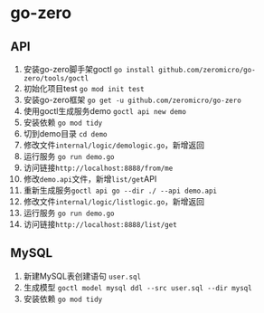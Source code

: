 # go-zero

## API

1. 安装go-zero脚手架goctl `go install github.com/zeromicro/go-zero/tools/goctl`
2. 初始化项目test `go mod init test`
3. 安装go-zero框架 `go get -u github.com/zeromicro/go-zero`
4. 使用goctl生成服务demo `goctl api new demo`
5. 安装依赖 `go mod tidy`
6. 切到demo目录 `cd demo`
7. 修改文件`internal/logic/demologic.go`，新增返回
8. 运行服务 `go run demo.go`
9. 访问链接`http://localhost:8888/from/me`
10. 修改`demo.api`文件，新增`list/get`API
11. 重新生成服务`goctl api go --dir ./ --api demo.api`
12. 修改文件`internal/logic/listlogic.go`，新增返回
13. 运行服务 `go run demo.go`
14. 访问链接`http://localhost:8888/list/get`

## MySQL

1. 新建MySQL表创建语句 `user.sql`
2. 生成模型 `goctl model mysql ddl --src user.sql --dir mysql`
3. 安装依赖 `go mod tidy`
